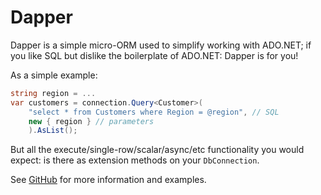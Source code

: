 # Dapper

Dapper is a simple micro-ORM used to simplify working with ADO.NET; if you like SQL but dislike the boilerplate of ADO.NET: Dapper is for you!

As a simple example:

``` c#
string region = ...
var customers = connection.Query<Customer>(
    "select * from Customers where Region = @region", // SQL
    new { region } // parameters
    ).AsList();
```

But all the execute/single-row/scalar/async/etc functionality you would expect: is there as extension methods on your `DbConnection`.

See [GitHub](https://github.com/DapperLib/Dapper) for more information and examples.